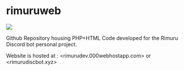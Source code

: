 # rimuruweb

<img src="https://i.pinimg.com/736x/ec/61/87/ec6187a00feac4dacea5c322eb3df010.jpg">

Github Repository housing PHP+HTML Code developed for the Rimuru Discord bot personal project.

Website is hosted at : 
<rimurudev.000webhostapp.com>
or
<rimurudiscbot.xyz>
